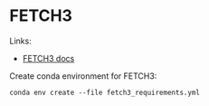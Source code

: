 # FETCH3

Links:
- [FETCH3 docs](https://fetch3-nhl.readthedocs.io/)

Create conda environment for FETCH3:

```
conda env create --file fetch3_requirements.yml
```
